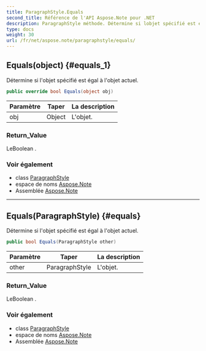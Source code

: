 ```yaml
---
title: ParagraphStyle.Equals
second_title: Référence de l'API Aspose.Note pour .NET
description: ParagraphStyle méthode. Détermine si lobjet spécifié est égal à lobjet actuel.
type: docs
weight: 30
url: /fr/net/aspose.note/paragraphstyle/equals/
---
```

## Equals(object) {#equals_1}

Détermine si l'objet spécifié est égal à l'objet actuel.

```csharp
public override bool Equals(object obj)
```

| Paramètre | Taper | La description |
| --- | --- | --- |
| obj | Object | L'objet. |

### Return_Value

LeBoolean .

### Voir également

* class [ParagraphStyle](../)
* espace de noms [Aspose.Note](../../paragraphstyle/)
* Assemblée [Aspose.Note](../../../)

---

## Equals(ParagraphStyle) {#equals}

Détermine si l'objet spécifié est égal à l'objet actuel.

```csharp
public bool Equals(ParagraphStyle other)
```

| Paramètre | Taper | La description |
| --- | --- | --- |
| other | ParagraphStyle | L'objet. |

### Return_Value

LeBoolean .

### Voir également

* class [ParagraphStyle](../)
* espace de noms [Aspose.Note](../../paragraphstyle/)
* Assemblée [Aspose.Note](../../../)


